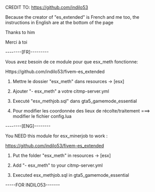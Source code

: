 CREDIT TO: https://github.com/indilo53 

Because the creator of "es_extended" is French and me too, the instructions in English are at the bottom of the page

Thanks to him

Merci à toi



--------[FR]---------

Vous avez besoin de ce module pour que esx_meth fonctionne:

Https://github.com/indilo53/fivem-es_extended



1) Mettre le dossier "esx_meth" dans resources -> [esx]

2) Ajouter "- esx_meth" a votre citmp-server.yml

3) Executé "esx_methjob.sql" dans gta5_gamemode_essential

4) Pour modifier les coordonnée des lieux de récolte/traitement ===> modifier le fichier config.lua




--------[ENG]--------

You NEED this module for esx_minerjob to work :

https://github.com/indilo53/fivem-es_extended



1) Put the folder "esx_meth" in resources -> [esx]

2) Add "- esx_meth" to your citmp-server.yml

3) Executed esx_methjob.sql in gta5_gamemode_essential





-----FOR INDILO53-------
